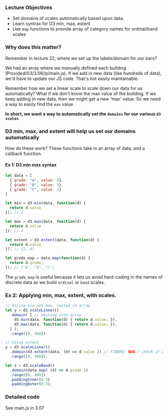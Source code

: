 ### Lecture Objectives

  * Set domains of scales automatically based upon data.
  * Learn syntrax for D3 min, max, extent
  * Use `map` functions to provide array of category names for ordinal/band scales

### Why does this matter?

  Remember in lecture 22, where we set up the labels/domain for our bars?

  We had an array where we manually defined each building (Provided/03/3.06/js/main.js). If we add in new data (like hundreds of data), we'd have to update our JS code. That's not easily maintainable.

  Remember how we set a linear scale to scale down our data for us automatically?
  What if we don't know the max value of the building. If we keep adding in new data, then we might get a new 'max' value. So we need a way to easily find the `max` value

  **In short, we want a way to automatically set the `domains` for our various `d3 scales`**

### D3 min, max, and extent will help us set our domains automatically

  How do these work? 
    These functions take in an array of data, and a callback function.


#### Ex 1: D3 min max syntax
```js
let data = [
  { grade: "A", value: 4},
  { grade: "B", value: 3},
  { grade: "C", value: 2}
]

let min = d3.min(data, function(d) {
  return d.value
}); // 2

let max = d3.max(data, function(d) {
  return d.value
}); // 4

let extent = d3.extent(data, function(d) {
  return d.value
}); // [2, 4]

let grade_map = data.map(function(d) {
  return d.grade;
}); // ["A", "B", "C"]

```

The `grade_map` is useful because it lets us avoid hard-coding in the names of discrete data as we build `ordinal` or `band` scales.

### Ex 2: Applying min, max, extent, with scales.

```js
// Usiing min and max, nested in array
let y = d3.scaleLinear()
  .domain( [ // nesting into array
    d3.min(data, function(d) { return d.value; }),
    d3.max(data, function(d) { return d.value; }),
  ] );
  .range([0, 400])

// Using extent
y = d3.scaleLinear() 
  .domain(d3.extent(data, (d) => d.value )) // FINDME: BUG:? check if we need to nest d3.extent into another array. Online video seems to say we do...
  .range([0, 400]);

let x = d3.scaleBand()
  .domain(data.map( (d) => d.grade ))
  .range([0, 400])
  .paddingInner(0.3)
  .paddingOuter(0.3);

```

### Detailed code
See main.js in 3.07
